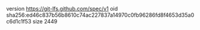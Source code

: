 version https://git-lfs.github.com/spec/v1
oid sha256:ed46c837b56b8610c74ac227837a14970c0fb96286fd8f4653d35a0c6d1c1f53
size 2449
